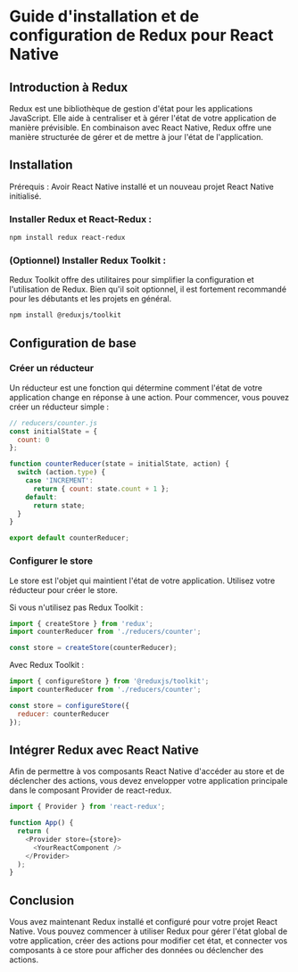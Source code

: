 # Guide d'installation et de configuration de Redux pour React Native
## Introduction à Redux
Redux est une bibliothèque de gestion d'état pour les applications JavaScript. Elle aide à centraliser et à gérer l'état de votre application de manière prévisible. En combinaison avec React Native, Redux offre une manière structurée de gérer et de mettre à jour l'état de l'application.

## Installation
Prérequis : Avoir React Native installé et un nouveau projet React Native initialisé.

### Installer Redux et React-Redux :
```bash
npm install redux react-redux
```

### (Optionnel) Installer Redux Toolkit :
Redux Toolkit offre des utilitaires pour simplifier la configuration et l'utilisation de Redux. Bien qu'il soit optionnel, il est fortement recommandé pour les débutants et les projets en général.

```bash
npm install @reduxjs/toolkit
```

## Configuration de base
### Créer un réducteur
Un réducteur est une fonction qui détermine comment l'état de votre application change en réponse à une action. Pour commencer, vous pouvez créer un réducteur simple :

```javascript
// reducers/counter.js
const initialState = {
  count: 0
};

function counterReducer(state = initialState, action) {
  switch (action.type) {
    case 'INCREMENT':
      return { count: state.count + 1 };
    default:
      return state;
  }
}

export default counterReducer;
```

### Configurer le store
Le store est l'objet qui maintient l'état de votre application. Utilisez votre réducteur pour créer le store.

Si vous n'utilisez pas Redux Toolkit :

```javascript
import { createStore } from 'redux';
import counterReducer from './reducers/counter';

const store = createStore(counterReducer);
```

Avec Redux Toolkit :

```javascript
import { configureStore } from '@reduxjs/toolkit';
import counterReducer from './reducers/counter';

const store = configureStore({
  reducer: counterReducer
});
```

## Intégrer Redux avec React Native
Afin de permettre à vos composants React Native d'accéder au store et de déclencher des actions, vous devez envelopper votre application principale dans le composant Provider de react-redux.

```javascript
import { Provider } from 'react-redux';

function App() {
  return (
    <Provider store={store}>
      <YourReactComponent />
    </Provider>
  );
}
```

## Conclusion
Vous avez maintenant Redux installé et configuré pour votre projet React Native. Vous pouvez commencer à utiliser Redux pour gérer l'état global de votre application, créer des actions pour modifier cet état, et connecter vos composants à ce store pour afficher des données ou déclencher des actions.